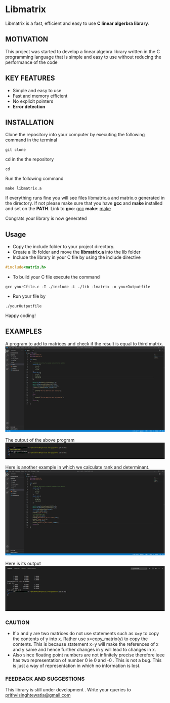 # Libmatrix

Libmatrix is a fast, efficient and easy to use **C linear algerbra library**.

## MOTIVATION

This project was started to develop a linear algebra library written in the C programming language
that is simple and easy to use without reducing the performance of the code

## KEY FEATURES

- Simple and easy to use
- Fast and memory efficient
- No explicit pointers
- **Error detection**

## INSTALLATION

Clone the repository into your computer by executing the following command in the terminal 
```
git clone 
```

cd in the the repository
```
cd 
```

Run the following command
```
make libmatrix.a
```

If everything runs fine you will see files libmatrix.a and matrix.o generated in the directory.
If not please make sure that you have **gcc** and **make** installed and set on the **PATH**.
Link to
**gcc**: [gcc](https://sourceforge.net/projects/mingw-w64/)
**make**: [make](https://sourceforge.net/projects/gnuwin32/files/make/3.81/make-3.81.exe/download?use_mirror=excellmedia&download=)

Congrats your library is now generated

## Usage
- Copy the include folder to your project directory.
- Create a lib folder and move the **libmatrix.a** into the lib folder
- Include the library in your C file by using the include directive
```C
#include<matrix.h>
```
- To build your C file execute the command
```
gcc yourCfile.c -I ./include -L ./lib -lmatrix -o yourOutputfile
```
- Run your file by
```
./yourOutputfile
```

Happy coding!

## EXAMPLES

A program to add to matrices and check if the result is equal to third matrix.
![](\doc_images\matrix_add_example_code.png)

The output of the above program
![](\doc_images\matrix_add_output.png)

Here is another example in which we calculate rank and determinant.
![](\doc_images\rank_det_example.png)

Here is its output
![](\doc_images\rank_det_output.png)

### CAUTION
- If x and y are two matrices do not use statements such as x=y to copy the contents of y into x.
Rather use x=copy_matrix(y) to copy the contents. This is because statement x=y will make the references of
x and y same and hence further changes in y will lead to changes in x.
- Also since floating point numbers are not infinitely precise therefore ieee has two representation of 
number 0 ie 0 and -0 . This is not a bug. This is just a way of representation in which no information is lost.

### FEEDBACK AND SUGGESTIONS
This library is still under development .
Write your queries to prithvisinghtewatia@gmail.com